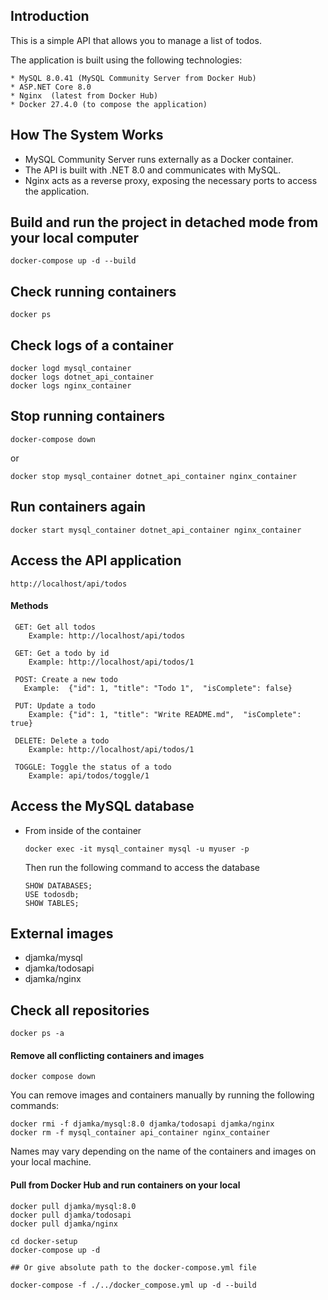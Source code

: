 ## Introduction

This is a simple  API  that allows you to manage a list of todos. <br>

The application is built using the following technologies:

	* MySQL 8.0.41 (MySQL Community Server from Docker Hub)
	* ASP.NET Core 8.0
	* Nginx  (latest from Docker Hub)
	* Docker 27.4.0 (to compose the application)

## How The System Works

* MySQL Community Server runs externally as a Docker container.<br/>
* The API is built with .NET 8.0 and communicates with MySQL.
* Nginx acts as a reverse proxy, exposing the necessary ports to access the application.



## Build and run the project in detached mode from your local computer
```
docker-compose up -d --build
```
## Check running containers
```
docker ps
```
## Check logs of a container
```
docker logd mysql_container
docker logs dotnet_api_container
docker logs nginx_container
```
## Stop running containers
```
docker-compose down
```
or 

```
docker stop mysql_container dotnet_api_container nginx_container
```
## Run containers again
```
docker start mysql_container dotnet_api_container nginx_container
```
## Access the API application
```	
http://localhost/api/todos
```
#### Methods

	 GET: Get all todos
		Example: http://localhost/api/todos
		 
	 GET: Get a todo by id
		Example: http://localhost/api/todos/1
		
	 POST: Create a new todo
	   Example:  {"id": 1, "title": "Todo 1",  "isComplete": false}
			
	 PUT: Update a todo
		Example: {"id": 1, "title": "Write README.md",  "isComplete": true}
	 
	 DELETE: Delete a todo
		Example: http://localhost/api/todos/1

	 TOGGLE: Toggle the status of a todo
		Example: api/todos/toggle/1
	   
## Access the MySQL database 

* From inside of the container

   ```docker exec -it mysql_container mysql -u myuser -p```
  
  Then run the following command to access the database

   ```
  SHOW DATABASES;
  USE todosdb;
   SHOW TABLES;
   ```

## External images

  * djamka/mysql
  * djamka/todosapi 
  * djamka/nginx

  ## Check all repositories
  ```
  docker ps -a
  ```
  #### Remove all conflicting containers and images
  ```
  docker compose down

  ```
  You can remove images and containers manually by running the following commands:
  ```
  docker rmi -f djamka/mysql:8.0 djamka/todosapi djamka/nginx
  docker rm -f mysql_container api_container nginx_container
  ```
  Names may vary depending on the name of the containers and images on your local machine.
 
 #### Pull from Docker Hub and run containers on your local 
	
	docker pull djamka/mysql:8.0
	docker pull djamka/todosapi
	docker pull djamka/nginx
	
	cd docker-setup
    docker-compose up -d
	
	## Or give absolute path to the docker-compose.yml file
	
	docker-compose -f ./../docker_compose.yml up -d --build